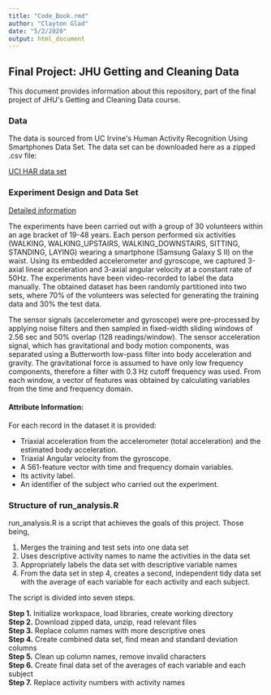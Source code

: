 ```yaml
---
title: "Code_Book.rmd"
author: "Clayton Glad"
date: "5/2/2020"
output: html_document
---
```


## Final Project: JHU Getting and Cleaning Data

This document provides information about this repository, part of the final 
project of JHU's Getting and Cleaning Data course.

### Data

The data is sourced from UC Irvine's Human Activity Recognition Using Smartphones Data Set. The data set can be downloaded here as a zipped .csv file:

[UCI HAR data set](https://d396qusza40orc.cloudfront.net/getdata%2Fprojectfiles%2FUCI%20HAR%20Dataset.zip)

### Experiment Design and Data Set

[Detailed information](http://archive.ics.uci.edu/ml/datasets/Human+Activity+Recognition+Using+Smartphones)

The experiments have been carried out with a group of 30 volunteers within an age bracket of 19-48 years. Each person performed six activities (WALKING, WALKING_UPSTAIRS, WALKING_DOWNSTAIRS, SITTING, STANDING, LAYING) wearing a smartphone (Samsung Galaxy S II) on the waist. Using its embedded accelerometer and gyroscope, we captured 3-axial linear acceleration and 3-axial angular velocity at a constant rate of 50Hz. The experiments have been video-recorded to label the data manually. The obtained dataset has been randomly partitioned into two sets, where 70% of the volunteers was selected for generating the training data and 30% the test data.

The sensor signals (accelerometer and gyroscope) were pre-processed by applying noise filters and then sampled in fixed-width sliding windows of 2.56 sec and 50% overlap (128 readings/window). The sensor acceleration signal, which has gravitational and body motion components, was separated using a Butterworth low-pass filter into body acceleration and gravity. The gravitational force is assumed to have only low frequency components, therefore a filter with 0.3 Hz cutoff frequency was used. From each window, a vector of features was obtained by calculating variables from the time and frequency domain.

#### Attribute Information:

For each record in the dataset it is provided:
<ul>
<li>Triaxial acceleration from the accelerometer (total acceleration) and the estimated body acceleration.</li>
<li>Triaxial Angular velocity from the gyroscope.</li>
<li>A 561-feature vector with time and frequency domain variables.</li>
<li>Its activity label.</li>
<li>An identifier of the subject who carried out the experiment.</li>
</ul>

### Structure of run_analysis.R

run_analysis.R is a script that achieves the goals of this project. Those being,
<br>
<ol>
<li>Merges the training and test sets into one data set</li>
<li>Uses descriptive activity names to name the activities in the data set</li>
<li>Appropriately labels the data set with descriptive variable names</li>
<li>From the data set in step 4, creates a second, independent tidy data set with the average of each variable for each activity and each subject.</li>
</ol>

The script is divided into seven steps.

<b>Step 1.</b> Initialize workspace, load libraries, create working directory
<br>
<b>Step 2.</b> Download zipped data, unzip, read relevant files
<br>
<b>Step 3.</b> Replace column names with more descriptive ones
<br>
<b>Step 4.</b> Create combined data set, find mean and standard deviation columns
<br>
<b>Step 5.</b> Clean up column names, remove invalid characters                    <br>
<b>Step 6.</b> Create final data set of the averages of each variable and each subject
<br>
<b>Step 7.</b> Replace activity numbers with activity names

